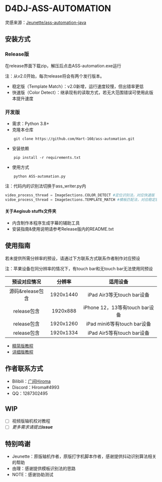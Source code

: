 # D4DJ-ASS-AUTOMATION

灵感来源：[Jeunette/ass-automation-java](https://github.com/Jeunette/ass-automation-java)

## 安装方式

### Release版

在release界面下载zip，解压后点击ASS-automation.exe运行

注：从v2.0开始，每次release将会有两个发行版本。

- 稳定版（Template Match）：v2.0新增，运行速度较慢，但出错率更低
- 快速版（Color Detect）：继承现有的读取方式，若无大范围错误可使用此版本提升速度

### 开发版

- 需求：Python 3.8+
- 克隆本仓库

```shell
    git clone https://github.com/Hart-160/ass-automation.git
```

- 安装依赖

```shell
    pip install -r requirements.txt
```

- 使用方式

```shell
    python ASS-automation.py
```

注：代码内的识别法切换于ass_writer.py内

```python
video_process_thread = ImageSections.COLOR_DETECT #定位识别法，对应快速版
vidoe_process_thread = ImageSections.TEMPLATE_MATCH #模板匹配法，对应稳定版
```

#### 关于Aegisub stuffs文件夹

- 内含制作本程序生成字幕的辅助工具
- 安装指南&使用说明请参考Release版内的README.txt

## 使用指南

若未提供所需分辨率的预设，请通过下方联系方式联系作者制作对应预设

注：苹果设备在同分辨率的情况下，有touch bar和无touch bar无法使用同预设

|   预设对应情况   |  分辨率  |            适用设备            |
| :--------------: | :-------: | :----------------------------: |
| 源码&release包含 | 1920x1440 |   iPad Air3等无touch bar设备   |
|   release包含   | 1920x888 | iPhone 12，13等有touch bar设备 |
|   release包含   | 1920x1260 |  iPad mini6等有touch bar设备  |
|   release包含   | 1920x1334 |   iPad Air5等有touch bar设备   |

- [精简版教程](https://www.bilibili.com/read/cv18462837)
- [详细版教程](https://docs.qq.com/doc/DTENkZGloYXNQZ01Y)

## 作者联系方式

- Bilibili：[广间Hiroma](https://space.bilibili.com/11889810)
- Discord：Hiroma#4993
- QQ：1287302495

## WIP

- [ ] 视频版轴机校对教程
- [ ] *更多需求请提出**issue***

## 特别鸣谢

- Jeunette：原版轴机作者，原版打字机脚本作者，感谢提供抖动识别算法相关的帮助
- 由理：感谢提供模板识别法的思路
- NOTE：感谢协助测试
